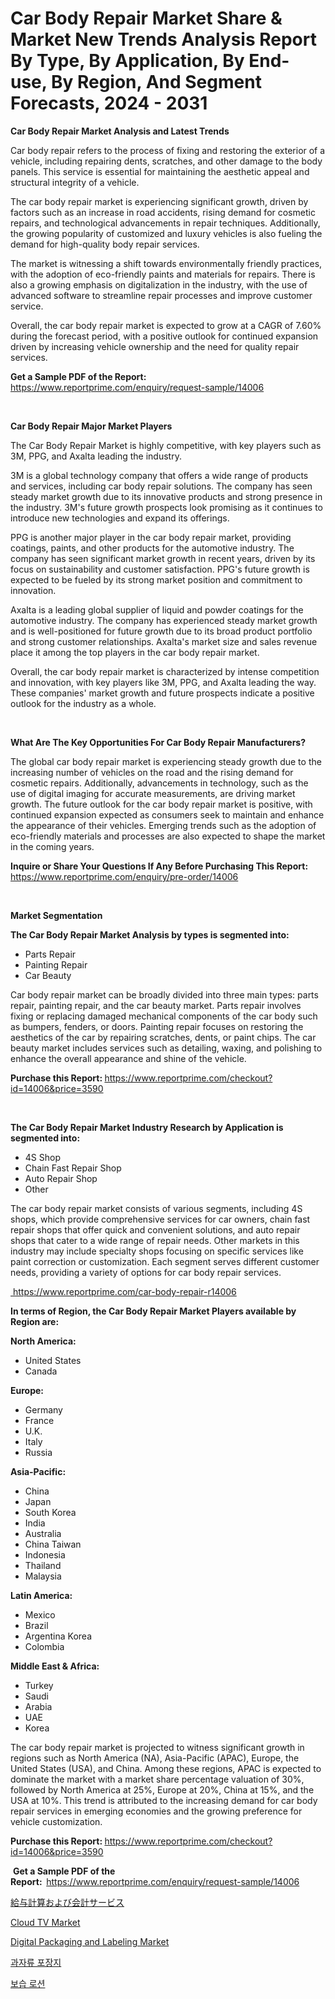 <p><h1>Car Body Repair Market Share & Market New Trends Analysis Report By Type, By Application, By End-use, By Region, And Segment Forecasts, 2024 - 2031</h1></p><p><strong>Car Body Repair Market Analysis and Latest Trends</strong></p>
<p><p>Car body repair refers to the process of fixing and restoring the exterior of a vehicle, including repairing dents, scratches, and other damage to the body panels. This service is essential for maintaining the aesthetic appeal and structural integrity of a vehicle.</p><p>The car body repair market is experiencing significant growth, driven by factors such as an increase in road accidents, rising demand for cosmetic repairs, and technological advancements in repair techniques. Additionally, the growing popularity of customized and luxury vehicles is also fueling the demand for high-quality body repair services.</p><p>The market is witnessing a shift towards environmentally friendly practices, with the adoption of eco-friendly paints and materials for repairs. There is also a growing emphasis on digitalization in the industry, with the use of advanced software to streamline repair processes and improve customer service.</p><p>Overall, the car body repair market is expected to grow at a CAGR of 7.60% during the forecast period, with a positive outlook for continued expansion driven by increasing vehicle ownership and the need for quality repair services.</p></p>
<p><strong>Get a Sample PDF of the Report:&nbsp;</strong> <a href="https://www.reportprime.com/enquiry/request-sample/14006">https://www.reportprime.com/enquiry/request-sample/14006</a></p>
<p>&nbsp;</p>
<p><strong>Car Body Repair Major Market Players</strong></p>
<p><p>The Car Body Repair Market is highly competitive, with key players such as 3M, PPG, and Axalta leading the industry. </p><p>3M is a global technology company that offers a wide range of products and services, including car body repair solutions. The company has seen steady market growth due to its innovative products and strong presence in the industry. 3M's future growth prospects look promising as it continues to introduce new technologies and expand its offerings.</p><p>PPG is another major player in the car body repair market, providing coatings, paints, and other products for the automotive industry. The company has seen significant market growth in recent years, driven by its focus on sustainability and customer satisfaction. PPG's future growth is expected to be fueled by its strong market position and commitment to innovation.</p><p>Axalta is a leading global supplier of liquid and powder coatings for the automotive industry. The company has experienced steady market growth and is well-positioned for future growth due to its broad product portfolio and strong customer relationships. Axalta's market size and sales revenue place it among the top players in the car body repair market.</p><p>Overall, the car body repair market is characterized by intense competition and innovation, with key players like 3M, PPG, and Axalta leading the way. These companies' market growth and future prospects indicate a positive outlook for the industry as a whole.</p></p>
<p>&nbsp;</p>
<p><strong>What Are The Key Opportunities For Car Body Repair Manufacturers?</strong></p>
<p><p>The global car body repair market is experiencing steady growth due to the increasing number of vehicles on the road and the rising demand for cosmetic repairs. Additionally, advancements in technology, such as the use of digital imaging for accurate measurements, are driving market growth. The future outlook for the car body repair market is positive, with continued expansion expected as consumers seek to maintain and enhance the appearance of their vehicles. Emerging trends such as the adoption of eco-friendly materials and processes are also expected to shape the market in the coming years.</p></p>
<p><strong>Inquire or Share Your Questions If Any Before Purchasing This Report:</strong> <a href="https://www.reportprime.com/enquiry/pre-order/14006">https://www.reportprime.com/enquiry/pre-order/14006</a></p>
<p>&nbsp;</p>
<p><strong>Market Segmentation</strong></p>
<p><strong>The Car Body Repair Market Analysis by types is segmented into:</strong></p>
<p><ul><li>Parts Repair</li><li>Painting Repair</li><li>Car Beauty</li></ul></p>
<p><p>Car body repair market can be broadly divided into three main types: parts repair, painting repair, and the car beauty market. Parts repair involves fixing or replacing damaged mechanical components of the car body such as bumpers, fenders, or doors. Painting repair focuses on restoring the aesthetics of the car by repairing scratches, dents, or paint chips. The car beauty market includes services such as detailing, waxing, and polishing to enhance the overall appearance and shine of the vehicle.</p></p>
<p><strong>Purchase this Report:&nbsp;</strong><a href="https://www.reportprime.com/checkout?id=14006&price=3590">https://www.reportprime.com/checkout?id=14006&price=3590</a></p>
<p>&nbsp;</p>
<p><strong>The Car Body Repair Market Industry Research by Application is segmented into:</strong></p>
<p><ul><li>4S Shop</li><li>Chain Fast Repair Shop</li><li>Auto Repair Shop</li><li>Other</li></ul></p>
<p><p>The car body repair market consists of various segments, including 4S shops, which provide comprehensive services for car owners, chain fast repair shops that offer quick and convenient solutions, and auto repair shops that cater to a wide range of repair needs. Other markets in this industry may include specialty shops focusing on specific services like paint correction or customization. Each segment serves different customer needs, providing a variety of options for car body repair services.</p></p>
<p><a href="https://www.reportprime.com/car-body-repair-r14006">&nbsp;https://www.reportprime.com/car-body-repair-r14006</a></p>
<p><strong>In terms of Region, the Car Body Repair Market Players available by Region are:</strong></p>
<p>
    <p> <strong> North America: </strong>
        <ul>
            <li>United States</li>
            <li>Canada</li>
        </ul>
        </p> 
    <p> <strong> Europe: </strong>
        <ul>
            <li>Germany</li>
            <li>France</li>
            <li>U.K.</li>
            <li>Italy</li>
            <li>Russia</li>
        </ul>
        </p> 
    <p> <strong> Asia-Pacific: </strong>
        <ul>
            <li>China</li>
            <li>Japan</li>
            <li>South Korea</li>
            <li>India</li>
            <li>Australia</li>
            <li>China Taiwan</li>
            <li>Indonesia</li>
            <li>Thailand</li>
            <li>Malaysia</li>
        </ul>
        </p> 
    <p> <strong> Latin America: </strong>
        <ul>
            <li>Mexico</li>
            <li>Brazil</li>
            <li>Argentina Korea</li>
            <li>Colombia</li>
        </ul>
        </p> 
    <p> <strong> Middle East & Africa: </strong>
        <ul>
            <li>Turkey</li>
            <li>Saudi</li>
            <li>Arabia</li>
            <li>UAE</li>
            <li>Korea</li>
        </ul>
    </p>
    </p>
<p><p>The car body repair market is projected to witness significant growth in regions such as North America (NA), Asia-Pacific (APAC), Europe, the United States (USA), and China. Among these regions, APAC is expected to dominate the market with a market share percentage valuation of 30%, followed by North America at 25%, Europe at 20%, China at 15%, and the USA at 10%. This trend is attributed to the increasing demand for car body repair services in emerging economies and the growing preference for vehicle customization.</p></p>
<p><strong>Purchase this Report: </strong><a href="https://www.reportprime.com/checkout?id=14006&price=3590">https://www.reportprime.com/checkout?id=14006&price=3590</a></p>
<p>&nbsp;<strong>Get a Sample PDF of the Report:&nbsp;&nbsp;</strong><a href="https://www.reportprime.com/enquiry/request-sample/14006">https://www.reportprime.com/enquiry/request-sample/14006</a></p>
<p><strong></strong></p>
<p><p><a href="https://medium.com/@ebbkautzer/%E7%B5%A6%E4%B8%8E%E3%81%8A%E3%82%88%E3%81%B3%E4%BC%9A%E8%A8%88%E3%82%B5%E3%83%BC%E3%83%93%E3%82%B9%E3%81%AE%E3%83%9E%E3%83%BC%E3%82%B1%E3%83%83%E3%83%88%E5%8B%95%E5%90%91-%E5%B8%82%E5%A0%B4%E3%82%BB%E3%82%B0%E3%83%A1%E3%83%B3%E3%83%86%E3%83%BC%E3%82%B7%E3%83%A7%E3%83%B3%E3%81%AE%E8%A9%B3%E7%B4%B0%E3%81%AA%E7%A0%94%E7%A9%B6%E3%81%A8%E6%96%B0%E8%88%88%E3%83%88%E3%83%AC%E3%83%B3%E3%83%89%E3%81%AE%E9%87%8D%E8%A6%81%E6%80%A7%E3%81%AE%E5%88%86%E6%9E%90-a4d2094ecc28">給与計算および会計サービス</a></p><p><a href="https://github.com/RichRobinson5/Market-Research-Report-List-6/blob/main/cloud-tv-market.md">Cloud TV Market</a></p><p><a href="https://github.com/gdfhhhj/Market-Research-Report-List-5/blob/main/digital-packaging-and-labeling-market.md">Digital Packaging and Labeling Market</a></p><p><a href="https://medium.com/@heatherelasquez5675/%EC%A0%9C%EA%B3%BC%ED%8F%AC%EC%9E%A5%EC%A7%80-%EC%8B%9C%EC%9E%A5-%EA%B7%9C%EB%AA%A8-%EC%84%B1%EC%9E%A5-%EB%B0%8F-%EC%8B%9C%EC%9E%A5-%EC%84%B8%EB%B6%84%ED%99%94-%EB%B0%8F-%EC%A7%80%EC%97%AD%EC%A0%81-%ED%86%B5%EC%B0%B0%EB%A0%A5-%EB%B0%8F-2031%EB%85%84%EA%B9%8C%EC%A7%80%EC%9D%98-%EC%98%88%EC%B8%A1%EC%9D%84-%ED%86%B5%ED%95%9C-%EC%82%B0%EC%97%85-%EB%B6%84%EC%84%9D-68343bf20470">과자류 포장지</a></p><p><a href="https://medium.com/@genius6587678/%EA%B8%80%EB%A1%9C%EB%B2%8C-%EB%B3%B4%EC%8A%B5-%EB%A1%9C%EC%85%98-%EC%8B%9C%EC%9E%A5-%EB%8F%99%ED%96%A5-2024%EB%85%84-2031%EB%85%84-%EC%97%90-%EB%8C%80%ED%95%9C-%EC%A0%84%EB%9E%B5%EC%A0%81-%ED%86%B5%EC%B0%B0-144-%ED%8E%98%EC%9D%B4%EC%A7%80%EC%97%90%EC%84%9C-%EB%8B%A4%EB%A3%A8%EC%97%88%EC%8A%B5%EB%8B%88%EB%8B%A4-a96074018efb">보습 로션</a></p></p>